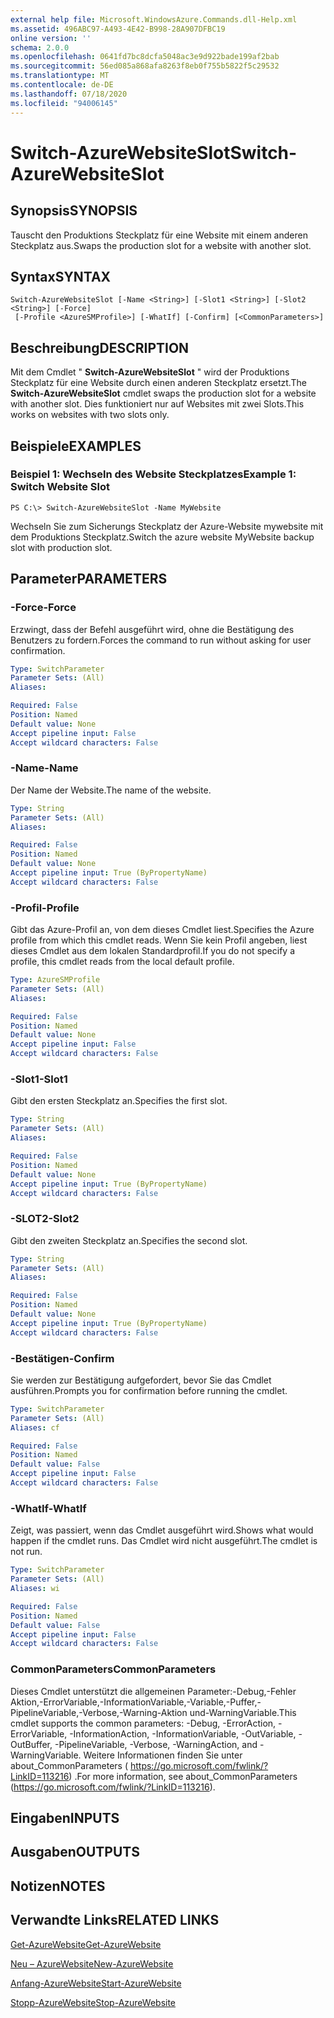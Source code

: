 ```yaml
---
external help file: Microsoft.WindowsAzure.Commands.dll-Help.xml
ms.assetid: 496ABC97-A493-4E42-B998-28A907DFBC19
online version: ''
schema: 2.0.0
ms.openlocfilehash: 0641fd7bc8dcfa5048ac3e9d922bade199af2bab
ms.sourcegitcommit: 56ed085a868afa8263f8eb0f755b5822f5c29532
ms.translationtype: MT
ms.contentlocale: de-DE
ms.lasthandoff: 07/18/2020
ms.locfileid: "94006145"
---
```

# <span data-ttu-id="4bd78-101">Switch-AzureWebsiteSlot</span><span class="sxs-lookup"><span data-stu-id="4bd78-101">Switch-AzureWebsiteSlot</span></span>

## <span data-ttu-id="4bd78-102">Synopsis</span><span class="sxs-lookup"><span data-stu-id="4bd78-102">SYNOPSIS</span></span>
<span data-ttu-id="4bd78-103">Tauscht den Produktions Steckplatz für eine Website mit einem anderen Steckplatz aus.</span><span class="sxs-lookup"><span data-stu-id="4bd78-103">Swaps the production slot for a website with another slot.</span></span>

## <span data-ttu-id="4bd78-104">Syntax</span><span class="sxs-lookup"><span data-stu-id="4bd78-104">SYNTAX</span></span>

```
Switch-AzureWebsiteSlot [-Name <String>] [-Slot1 <String>] [-Slot2 <String>] [-Force]
 [-Profile <AzureSMProfile>] [-WhatIf] [-Confirm] [<CommonParameters>]
```

## <span data-ttu-id="4bd78-105">Beschreibung</span><span class="sxs-lookup"><span data-stu-id="4bd78-105">DESCRIPTION</span></span>
<span data-ttu-id="4bd78-106">Mit dem Cmdlet " **Switch-AzureWebsiteSlot** " wird der Produktions Steckplatz für eine Website durch einen anderen Steckplatz ersetzt.</span><span class="sxs-lookup"><span data-stu-id="4bd78-106">The **Switch-AzureWebsiteSlot** cmdlet swaps the production slot for a website with another slot.</span></span>
<span data-ttu-id="4bd78-107">Dies funktioniert nur auf Websites mit zwei Slots.</span><span class="sxs-lookup"><span data-stu-id="4bd78-107">This works on websites with two slots only.</span></span>

## <span data-ttu-id="4bd78-108">Beispiele</span><span class="sxs-lookup"><span data-stu-id="4bd78-108">EXAMPLES</span></span>

### <span data-ttu-id="4bd78-109">Beispiel 1: Wechseln des Website Steckplatzes</span><span class="sxs-lookup"><span data-stu-id="4bd78-109">Example 1: Switch Website Slot</span></span>
```
PS C:\> Switch-AzureWebsiteSlot -Name MyWebsite
```

<span data-ttu-id="4bd78-110">Wechseln Sie zum Sicherungs Steckplatz der Azure-Website mywebsite mit dem Produktions Steckplatz.</span><span class="sxs-lookup"><span data-stu-id="4bd78-110">Switch the azure website MyWebsite backup slot with production slot.</span></span>

## <span data-ttu-id="4bd78-111">Parameter</span><span class="sxs-lookup"><span data-stu-id="4bd78-111">PARAMETERS</span></span>

### <span data-ttu-id="4bd78-112">-Force</span><span class="sxs-lookup"><span data-stu-id="4bd78-112">-Force</span></span>
<span data-ttu-id="4bd78-113">Erzwingt, dass der Befehl ausgeführt wird, ohne die Bestätigung des Benutzers zu fordern.</span><span class="sxs-lookup"><span data-stu-id="4bd78-113">Forces the command to run without asking for user confirmation.</span></span>

```yaml
Type: SwitchParameter
Parameter Sets: (All)
Aliases: 

Required: False
Position: Named
Default value: None
Accept pipeline input: False
Accept wildcard characters: False
```

### <span data-ttu-id="4bd78-114">-Name</span><span class="sxs-lookup"><span data-stu-id="4bd78-114">-Name</span></span>
<span data-ttu-id="4bd78-115">Der Name der Website.</span><span class="sxs-lookup"><span data-stu-id="4bd78-115">The name of the website.</span></span>

```yaml
Type: String
Parameter Sets: (All)
Aliases: 

Required: False
Position: Named
Default value: None
Accept pipeline input: True (ByPropertyName)
Accept wildcard characters: False
```

### <span data-ttu-id="4bd78-116">-Profil</span><span class="sxs-lookup"><span data-stu-id="4bd78-116">-Profile</span></span>
<span data-ttu-id="4bd78-117">Gibt das Azure-Profil an, von dem dieses Cmdlet liest.</span><span class="sxs-lookup"><span data-stu-id="4bd78-117">Specifies the Azure profile from which this cmdlet reads.</span></span>
<span data-ttu-id="4bd78-118">Wenn Sie kein Profil angeben, liest dieses Cmdlet aus dem lokalen Standardprofil.</span><span class="sxs-lookup"><span data-stu-id="4bd78-118">If you do not specify a profile, this cmdlet reads from the local default profile.</span></span>

```yaml
Type: AzureSMProfile
Parameter Sets: (All)
Aliases: 

Required: False
Position: Named
Default value: None
Accept pipeline input: False
Accept wildcard characters: False
```

### <span data-ttu-id="4bd78-119">-Slot1</span><span class="sxs-lookup"><span data-stu-id="4bd78-119">-Slot1</span></span>
<span data-ttu-id="4bd78-120">Gibt den ersten Steckplatz an.</span><span class="sxs-lookup"><span data-stu-id="4bd78-120">Specifies the first slot.</span></span>

```yaml
Type: String
Parameter Sets: (All)
Aliases: 

Required: False
Position: Named
Default value: None
Accept pipeline input: True (ByPropertyName)
Accept wildcard characters: False
```

### <span data-ttu-id="4bd78-121">-SLOT2</span><span class="sxs-lookup"><span data-stu-id="4bd78-121">-Slot2</span></span>
<span data-ttu-id="4bd78-122">Gibt den zweiten Steckplatz an.</span><span class="sxs-lookup"><span data-stu-id="4bd78-122">Specifies the second slot.</span></span>

```yaml
Type: String
Parameter Sets: (All)
Aliases: 

Required: False
Position: Named
Default value: None
Accept pipeline input: True (ByPropertyName)
Accept wildcard characters: False
```

### <span data-ttu-id="4bd78-123">-Bestätigen</span><span class="sxs-lookup"><span data-stu-id="4bd78-123">-Confirm</span></span>
<span data-ttu-id="4bd78-124">Sie werden zur Bestätigung aufgefordert, bevor Sie das Cmdlet ausführen.</span><span class="sxs-lookup"><span data-stu-id="4bd78-124">Prompts you for confirmation before running the cmdlet.</span></span>

```yaml
Type: SwitchParameter
Parameter Sets: (All)
Aliases: cf

Required: False
Position: Named
Default value: False
Accept pipeline input: False
Accept wildcard characters: False
```

### <span data-ttu-id="4bd78-125">-WhatIf</span><span class="sxs-lookup"><span data-stu-id="4bd78-125">-WhatIf</span></span>
<span data-ttu-id="4bd78-126">Zeigt, was passiert, wenn das Cmdlet ausgeführt wird.</span><span class="sxs-lookup"><span data-stu-id="4bd78-126">Shows what would happen if the cmdlet runs.</span></span>
<span data-ttu-id="4bd78-127">Das Cmdlet wird nicht ausgeführt.</span><span class="sxs-lookup"><span data-stu-id="4bd78-127">The cmdlet is not run.</span></span>

```yaml
Type: SwitchParameter
Parameter Sets: (All)
Aliases: wi

Required: False
Position: Named
Default value: False
Accept pipeline input: False
Accept wildcard characters: False
```

### <span data-ttu-id="4bd78-128">CommonParameters</span><span class="sxs-lookup"><span data-stu-id="4bd78-128">CommonParameters</span></span>
<span data-ttu-id="4bd78-129">Dieses Cmdlet unterstützt die allgemeinen Parameter:-Debug,-Fehler Aktion,-ErrorVariable,-InformationVariable,-Variable,-Puffer,-PipelineVariable,-Verbose,-Warning-Aktion und-WarningVariable.</span><span class="sxs-lookup"><span data-stu-id="4bd78-129">This cmdlet supports the common parameters: -Debug, -ErrorAction, -ErrorVariable, -InformationAction, -InformationVariable, -OutVariable, -OutBuffer, -PipelineVariable, -Verbose, -WarningAction, and -WarningVariable.</span></span> <span data-ttu-id="4bd78-130">Weitere Informationen finden Sie unter about_CommonParameters ( https://go.microsoft.com/fwlink/?LinkID=113216) .</span><span class="sxs-lookup"><span data-stu-id="4bd78-130">For more information, see about_CommonParameters (https://go.microsoft.com/fwlink/?LinkID=113216).</span></span>

## <span data-ttu-id="4bd78-131">Eingaben</span><span class="sxs-lookup"><span data-stu-id="4bd78-131">INPUTS</span></span>

## <span data-ttu-id="4bd78-132">Ausgaben</span><span class="sxs-lookup"><span data-stu-id="4bd78-132">OUTPUTS</span></span>

## <span data-ttu-id="4bd78-133">Notizen</span><span class="sxs-lookup"><span data-stu-id="4bd78-133">NOTES</span></span>

## <span data-ttu-id="4bd78-134">Verwandte Links</span><span class="sxs-lookup"><span data-stu-id="4bd78-134">RELATED LINKS</span></span>

[<span data-ttu-id="4bd78-135">Get-AzureWebsite</span><span class="sxs-lookup"><span data-stu-id="4bd78-135">Get-AzureWebsite</span></span>](./Get-AzureWebsite.md)

[<span data-ttu-id="4bd78-136">Neu – AzureWebsite</span><span class="sxs-lookup"><span data-stu-id="4bd78-136">New-AzureWebsite</span></span>](./New-AzureWebsite.md)

[<span data-ttu-id="4bd78-137">Anfang-AzureWebsite</span><span class="sxs-lookup"><span data-stu-id="4bd78-137">Start-AzureWebsite</span></span>](./Start-AzureWebsite.md)

[<span data-ttu-id="4bd78-138">Stopp-AzureWebsite</span><span class="sxs-lookup"><span data-stu-id="4bd78-138">Stop-AzureWebsite</span></span>](./Stop-AzureWebsite.md)


